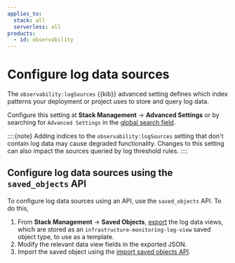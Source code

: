 ```yaml
---
applies_to:
  stack: all
  serverless: all
products:
  - id: observability
---
```


# Configure log data sources

The `observability:logSources` {{kib}} advanced setting defines which index patterns your deployment or project uses to store and query log data.

Configure this setting at **Stack Management** → **Advanced Settings** or by searching for `Advanced Settings` in the [global search field](/explore-analyze/find-and-organize/find-apps-and-objects.md).


::::{note}
Adding indices to the `observability:logSources` setting that don't contain log data may cause degraded functionality. Changes to this setting can also impact the sources queried by log threshold rules.
::::

## Configure log data sources using the `saved_objects` API

To configure log data sources using an API, use the `saved_objects` API. To do this,

1. From **Stack Management** → **Saved Objects**, [export](/explore-analyze/find-and-organize/saved-objects.md#export-saved-objects-export) the log data views, which are stored as an `infrastructure-monitoring-log-view` saved object type, to use as a template.
1. Modify the relevant data view fields in the exported JSON.
1. Import the saved object using the [import saved objects API]({{kib-apis}}/operation/operation-importsavedobjectsdefault).
